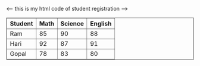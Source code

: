 <-- this is my html code of student registration -->
<!DOCTYPE html>
<html lang="en">
<head>
    <meta charset="UTF-8">
    <meta name="viewport" content="width=device-width, initial-scale=1.0">
    <title>Document</title>
</head>
<body>
   <table align="center" border="1">
    <tr>
        <th>Student</th>
        <th>Math</th>
        <th>Science</th>
        <th>English</th>
    </tr>
    <tr>
        <td>Ram</td>
        <td>85</td>
        <td>90</td>
        <td>88</td>
    </tr>
    <tr>
        <td>Hari</td>
        <td>92</td>
        <td>87</td>
        <td>91</td>
    </tr>
    <tr>
        <td>Gopal</td>
        <td>78</td>
        <td>83</td>
        <td>80</td>
    </tr>
   </table>
</body>
</html>
